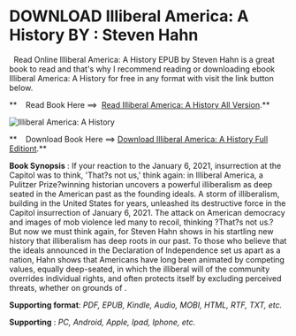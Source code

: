  **DOWNLOAD Illiberal America: A History BY : Steven Hahn**
==========================================================

  Read Online Illiberal America: A History EPUB by Steven Hahn is a great book to read and that's why I recommend reading or downloading ebook Illiberal America: A History for free in any format with visit the link button below.

**    Read Book Here ==>  [Read Illiberal America: A History All Version](https://goodreadbook.site/?book=0393635929).**

![Illiberal America: A History](https://i.gr-assets.com/images/S/compressed.photo.goodreads.com/books/1685992409l/150778691.jpg)

**    Download Book Here ==> [Download Illiberal America: A History Full Editiont](https://goodreadbook.site/?book=0393635929).**

**Book Synopsis** : If your reaction to the January 6, 2021, insurrection at the Capitol was to think, 'That?s not us,' think again: in Illiberal America, a Pulitzer Prize?winning historian uncovers a powerful illiberalism as deep seated in the American past as the founding ideals. A storm of illiberalism, building in the United States for years, unleashed its destructive force in the Capitol insurrection of January 6, 2021. The attack on American democracy and images of mob violence led many to recoil, thinking ?That?s not us.? But now we must think again, for Steven Hahn shows in his startling new history that illiberalism has deep roots in our past. To those who believe that the ideals announced in the Declaration of Independence set us apart as a nation, Hahn shows that Americans have long been animated by competing values, equally deep-seated, in which the illiberal will of the community overrides individual rights, and often protects itself by excluding perceived threats, whether on grounds of .

**Supporting format**: _PDF, EPUB, Kindle, Audio, MOBI, HTML, RTF, TXT, etc._

**Supporting** : _PC, Android, Apple, Ipad, Iphone, etc._